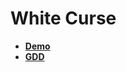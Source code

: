 # White Curse

- **[Demo](https://nihilm.github.io/WhiteCurse/)**
- **[GDD](https://docs.google.com/spreadsheets/d/1YLX4blkQswIWp5HIK2qbsPuTmg4xyILG-U58jX--tZ8/edit#gid=0)**